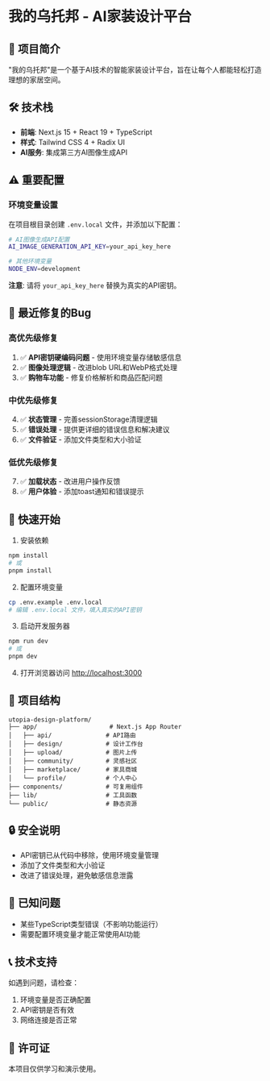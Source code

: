 # 我的乌托邦 - AI家装设计平台

## 🚀 项目简介

"我的乌托邦"是一个基于AI技术的智能家装设计平台，旨在让每个人都能轻松打造理想的家居空间。

## 🛠️ 技术栈

- **前端**: Next.js 15 + React 19 + TypeScript
- **样式**: Tailwind CSS 4 + Radix UI
- **AI服务**: 集成第三方AI图像生成API

## ⚠️ 重要配置

### 环境变量设置

在项目根目录创建 `.env.local` 文件，并添加以下配置：

```bash
# AI图像生成API配置
AI_IMAGE_GENERATION_API_KEY=your_api_key_here

# 其他环境变量
NODE_ENV=development
```

**注意**: 请将 `your_api_key_here` 替换为真实的API密钥。

## 🔧 最近修复的Bug

### 高优先级修复
1. ✅ **API密钥硬编码问题** - 使用环境变量存储敏感信息
2. ✅ **图像处理逻辑** - 改进blob URL和WebP格式处理
3. ✅ **购物车功能** - 修复价格解析和商品匹配问题

### 中优先级修复
4. ✅ **状态管理** - 完善sessionStorage清理逻辑
5. ✅ **错误处理** - 提供更详细的错误信息和解决建议
6. ✅ **文件验证** - 添加文件类型和大小验证

### 低优先级修复
7. ✅ **加载状态** - 改进用户操作反馈
8. ✅ **用户体验** - 添加toast通知和错误提示

## 🚀 快速开始

1. 安装依赖
```bash
npm install
# 或
pnpm install
```

2. 配置环境变量
```bash
cp .env.example .env.local
# 编辑 .env.local 文件，填入真实的API密钥
```

3. 启动开发服务器
```bash
npm run dev
# 或
pnpm dev
```

4. 打开浏览器访问 [http://localhost:3000](http://localhost:3000)

## 📁 项目结构

```
utopia-design-platform/
├── app/                    # Next.js App Router
│   ├── api/               # API路由
│   ├── design/            # 设计工作台
│   ├── upload/            # 图片上传
│   ├── community/         # 灵感社区
│   ├── marketplace/       # 家具商城
│   └── profile/           # 个人中心
├── components/            # 可复用组件
├── lib/                   # 工具函数
└── public/                # 静态资源
```

## 🔒 安全说明

- API密钥已从代码中移除，使用环境变量管理
- 添加了文件类型和大小验证
- 改进了错误处理，避免敏感信息泄露

## 🐛 已知问题

- 某些TypeScript类型错误（不影响功能运行）
- 需要配置环境变量才能正常使用AI功能

## 📞 技术支持

如遇到问题，请检查：
1. 环境变量是否正确配置
2. API密钥是否有效
3. 网络连接是否正常

## 📄 许可证

本项目仅供学习和演示使用。
